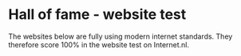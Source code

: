 # Hall of fame - website test
The websites below are fully using modern internet standards.
They therefore score 100% in the website test on Internet.nl.
